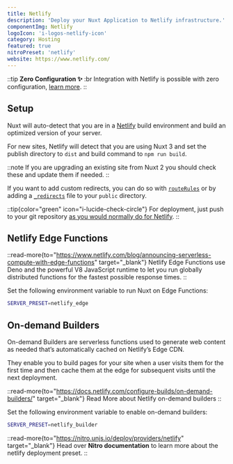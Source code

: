 ```yaml
---
title: Netlify
description: 'Deploy your Nuxt Application to Netlify infrastructure.'
componentImg: Netlify
logoIcon: 'i-logos-netlify-icon'
category: Hosting
featured: true
nitroPreset: 'netlify'
website: https://www.netlify.com/
---
```


::tip
**Zero Configuration ✨**
:br
Integration with Netlify is possible with zero configuration, [learn more](https://nitro.unjs.io/deploy#zero-config-providers).
::

## Setup

Nuxt will auto-detect that you are in a [Netlify](https://www.netlify.com) build environment and build an optimized version of your server.

For new sites, Netlify will detect that you are using Nuxt 3 and set the publish directory to `dist` and build command to `npm run build`.

::note
If you are upgrading an existing site from Nuxt 2 you should check these and update them if needed.
::

If you want to add custom redirects, you can do so with [`routeRules`](/docs/guide/concepts/rendering#hybrid-rendering) or by adding a [`_redirects`](https://docs.netlify.com/routing/redirects/#syntax-for-the-redirects-file) file to your `public` directory.

::tip{color="green" icon="i-lucide-check-circle"}
For deployment, just push to your git repository [as you would normally do for Netlify](https://docs.netlify.com/configure-builds/get-started/).
::

## Netlify Edge Functions

::read-more{to="https://www.netlify.com/blog/announcing-serverless-compute-with-edge-functions" target="_blank"}
Netlify Edge Functions use Deno and the powerful V8 JavaScript runtime to let you run globally distributed functions for the fastest possible response times.
::

Set the following environment variable to run Nuxt on Edge Functions:

```bash
SERVER_PRESET=netlify_edge
```

## On-demand Builders

On-demand Builders are serverless functions used to generate web content as needed that’s automatically cached on Netlify’s Edge CDN.

They enable you to build pages for your site when a user visits them for the first time and then cache them at the edge for subsequent visits until the next deployment.

::read-more{to="https://docs.netlify.com/configure-builds/on-demand-builders/" target="_blank"}
Read More about Netlify on-demand builders
::

Set the following environment variable to enable on-demand builders:

```bash
SERVER_PRESET=netlify_builder
```

::read-more{to="https://nitro.unjs.io/deploy/providers/netlify" target="_blank"}
Head over **Nitro documentation** to learn more about the netlify deployment preset.
::
